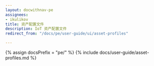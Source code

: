 ```yaml
---
layout: docwithnav-pe
assignees:
- ikulikov
title: 资产配置文件
description: IoT 资产配置文件
redirect_from: "/docs/pe/user-guide/ui/asset-profiles"

---
```


{% assign docsPrefix = "pe/" %}
{% include docs/user-guide/asset-profiles.md %}